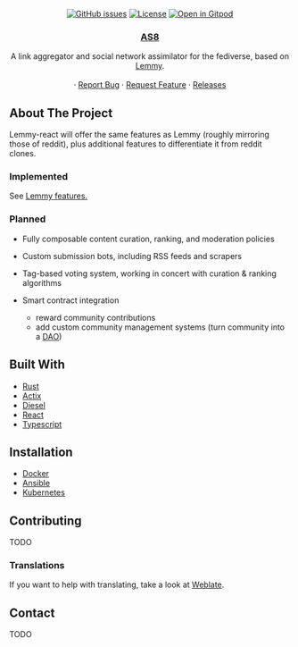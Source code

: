 <div align="center">

[![GitHub issues](https://img.shields.io/github/issues-raw/LemmyNet/lemmy.svg)](https://github.com/lkoelman/lemmy/issues)
[![License](https://img.shields.io/github/license/LemmyNet/lemmy.svg)](LICENSE)
[![Open in Gitpod](https://gitpod.io/button/open-in-gitpod.svg)](https://gitpod.io/#https://github.com/lkoelman/lemmy)

</div>

<p align="center">

  <!-- <a href="https://dev.lemmy.ml/" rel="noopener">
    <img width=200px height=200px src="ui/assets/favicon.svg">
  </a> -->

 <h3 align="center"><a href="https://todo.it">AS8</a></h3>
  <p align="center">
    A link aggregator and social network assimilator for the fediverse, based on <a href="https://github.com/LemmyNet/lemmy">Lemmy</a>.
    <br />
    <br />
    ·
    <a href="https://github.com/lkoelman/lemmy/issues">Report Bug</a>
    ·
    <a href="https://github.com/lkoelman/lemmy/issues">Request Feature</a>
    ·
    <a href="https://github.com/lkoelman/lemmy/blob/master/RELEASES.md">Releases</a>
  </p>
</p>

## About The Project

Lemmy-react will offer the same features as Lemmy (roughly mirroring those of reddit), plus additional features to differentiate it from reddit clones.

### Implemented

See <a href="https://github.com/LemmyNet/lemmy#features"> Lemmy features. </a>

### Planned

- Fully composable content curation, ranking, and moderation policies

- Custom submission bots, including RSS feeds and scrapers

- Tag-based voting system, working in concert with curation & ranking algorithms

- Smart contract integration
  - reward community contributions
  - add custom community management systems (turn community into a [DAO](https://en.wikipedia.org/wiki/Decentralized_autonomous_organization))

## Built With

- [Rust](https://www.rust-lang.org)
- [Actix](https://actix.rs/)
- [Diesel](http://diesel.rs/)
- [React](https://reactjs.org)
- [Typescript](https://www.typescriptlang.org/)

## Installation

- [Docker](https://dev.lemmy.ml/docs/administration_install_docker.html)
- [Ansible](https://dev.lemmy.ml/docs/administration_install_ansible.html)
- [Kubernetes](https://dev.lemmy.ml/docs/administration_install_kubernetes.html)

## Contributing

TODO

### Translations

If you want to help with translating, take a look at [Weblate](https://weblate.yerbamate.dev/projects/lemmy/).

## Contact

TODO